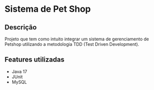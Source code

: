 # Sistema de Pet Shop

## Descrição
Projeto que tem como intuito integrar um sistema de gerenciamento de Petshop utilizando a metodologia TDD (Test Driven Development).

## Features utilizadas
* Java 17
* JUnit
* MySQL
